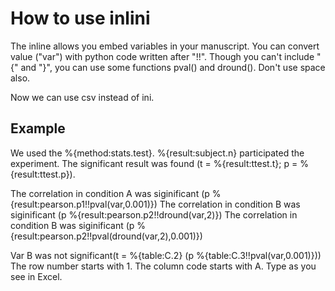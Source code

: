 # How to use inlini
The inline allows you embed variables in your manuscript.
You can convert value ("var") with python code written after "!!".
Though you can't include "{" and "}", you can use some functions pval() and dround().
Don't use space also.

Now we can use csv instead of ini.

## Example
We used the %{method:stats.test}.
%{result:subject.n} participated the experiment.
The significant result was found (t = %{result:ttest.t}; p = %{result:ttest.p}).

The correlation in condition A was siginificant (p %{result:pearson.p1!!pval(var,0.001)})
The correlation in condition B was siginificant (p %{result:pearson.p2!!dround(var,2)})
The correlation in condition B was siginificant (p %{result:pearson.p2!!pval(dround(var,2),0.001)})

Var B was not significant(t = %{table:C.2} (p %{table:C.3!!pval(var,0.001)}))
The row number starts with 1.
The column code starts with A.
Type as you see in Excel.
